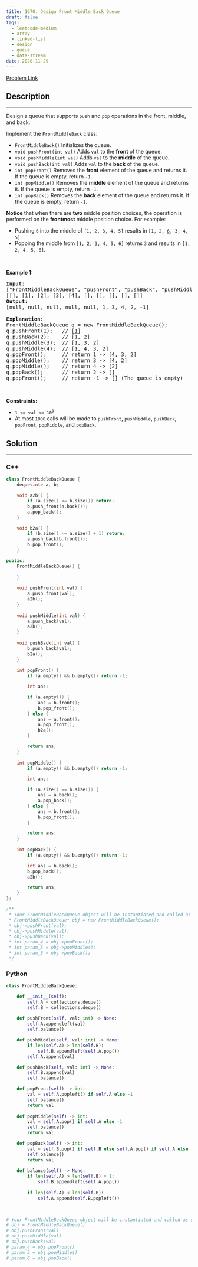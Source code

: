 ```yaml
---
title: 1670. Design Front Middle Back Queue
draft: false
tags: 
  - leetcode-medium
  - array
  - linked-list
  - design
  - queue
  - data-stream
date: 2020-11-29
---
```


[Problem Link](https://leetcode.com/problems/design-front-middle-back-queue/)

## Description

---
<p>Design a queue that supports <code>push</code> and <code>pop</code> operations in the front, middle, and back.</p>

<p>Implement the <code>FrontMiddleBack</code> class:</p>

<ul>
	<li><code>FrontMiddleBack()</code> Initializes the queue.</li>
	<li><code>void pushFront(int val)</code> Adds <code>val</code> to the <strong>front</strong> of the queue.</li>
	<li><code>void pushMiddle(int val)</code> Adds <code>val</code> to the <strong>middle</strong> of the queue.</li>
	<li><code>void pushBack(int val)</code> Adds <code>val</code> to the <strong>back</strong> of the queue.</li>
	<li><code>int popFront()</code> Removes the <strong>front</strong> element of the queue and returns it. If the queue is empty, return <code>-1</code>.</li>
	<li><code>int popMiddle()</code> Removes the <strong>middle</strong> element of the queue and returns it. If the queue is empty, return <code>-1</code>.</li>
	<li><code>int popBack()</code> Removes the <strong>back</strong> element of the queue and returns it. If the queue is empty, return <code>-1</code>.</li>
</ul>

<p><strong>Notice</strong> that when there are <b>two</b> middle position choices, the operation is performed on the <strong>frontmost</strong> middle position choice. For example:</p>

<ul>
	<li>Pushing <code>6</code> into the middle of <code>[1, 2, 3, 4, 5]</code> results in <code>[1, 2, <u>6</u>, 3, 4, 5]</code>.</li>
	<li>Popping the middle from <code>[1, 2, <u>3</u>, 4, 5, 6]</code> returns <code>3</code> and results in <code>[1, 2, 4, 5, 6]</code>.</li>
</ul>

<p>&nbsp;</p>
<p><strong class="example">Example 1:</strong></p>

<pre>
<strong>Input:</strong>
[&quot;FrontMiddleBackQueue&quot;, &quot;pushFront&quot;, &quot;pushBack&quot;, &quot;pushMiddle&quot;, &quot;pushMiddle&quot;, &quot;popFront&quot;, &quot;popMiddle&quot;, &quot;popMiddle&quot;, &quot;popBack&quot;, &quot;popFront&quot;]
[[], [1], [2], [3], [4], [], [], [], [], []]
<strong>Output:</strong>
[null, null, null, null, null, 1, 3, 4, 2, -1]

<strong>Explanation:</strong>
FrontMiddleBackQueue q = new FrontMiddleBackQueue();
q.pushFront(1);   // [<u>1</u>]
q.pushBack(2);    // [1, <u>2</u>]
q.pushMiddle(3);  // [1, <u>3</u>, 2]
q.pushMiddle(4);  // [1, <u>4</u>, 3, 2]
q.popFront();     // return 1 -&gt; [4, 3, 2]
q.popMiddle();    // return 3 -&gt; [4, 2]
q.popMiddle();    // return 4 -&gt; [2]
q.popBack();      // return 2 -&gt; []
q.popFront();     // return -1 -&gt; [] (The queue is empty)
</pre>

<p>&nbsp;</p>
<p><strong>Constraints:</strong></p>

<ul>
	<li><code>1 &lt;= val &lt;= 10<sup>9</sup></code></li>
	<li>At most&nbsp;<code>1000</code>&nbsp;calls will be made to&nbsp;<code>pushFront</code>,&nbsp;<code>pushMiddle</code>,&nbsp;<code>pushBack</code>, <code>popFront</code>, <code>popMiddle</code>, and <code>popBack</code>.</li>
</ul>


## Solution

---
### C++
``` cpp title='design-front-middle-back-queue'
class FrontMiddleBackQueue {
    deque<int> a, b;

    void a2b() {
        if (a.size() <= b.size()) return;
        b.push_front(a.back());
        a.pop_back();
    }

    void b2a() {
        if (b.size() <= a.size() + 1) return;
        a.push_back(b.front());
        b.pop_front();
    }

public:
    FrontMiddleBackQueue() {
        
    }
    
    void pushFront(int val) {
        a.push_front(val);
        a2b();
    }
    
    void pushMiddle(int val) {
        a.push_back(val);
        a2b();
    }
    
    void pushBack(int val) {
        b.push_back(val);
        b2a();
    }
    
    int popFront() {
        if (a.empty() && b.empty()) return -1;

        int ans;

        if (a.empty()) {
            ans = b.front();
            b.pop_front();
        } else {
            ans = a.front();
            a.pop_front();
            b2a();
        }

        return ans;
    }
    
    int popMiddle() {
        if (a.empty() && b.empty()) return -1;

        int ans;

        if (a.size() == b.size()) {
            ans = a.back();
            a.pop_back();
        } else {
            ans = b.front();
            b.pop_front();
        }

        return ans;
    }
    
    int popBack() {
        if (a.empty() && b.empty()) return -1;

        int ans = b.back();
        b.pop_back();
        a2b();

        return ans;
    }
};

/**
 * Your FrontMiddleBackQueue object will be instantiated and called as such:
 * FrontMiddleBackQueue* obj = new FrontMiddleBackQueue();
 * obj->pushFront(val);
 * obj->pushMiddle(val);
 * obj->pushBack(val);
 * int param_4 = obj->popFront();
 * int param_5 = obj->popMiddle();
 * int param_6 = obj->popBack();
 */
```
### Python
``` py title='design-front-middle-back-queue'
class FrontMiddleBackQueue:

    def __init__(self):
        self.A = collections.deque()
        self.B = collections.deque()
        
    def pushFront(self, val: int) -> None:
        self.A.appendleft(val)
        self.balance()

    def pushMiddle(self, val: int) -> None:
        if len(self.A) > len(self.B):
            self.B.appendleft(self.A.pop())
        self.A.append(val)

    def pushBack(self, val: int) -> None:
        self.B.append(val)
        self.balance()

    def popFront(self) -> int:
        val = self.A.popleft() if self.A else -1
        self.balance()
        return val
        
    def popMiddle(self) -> int:
        val = self.A.pop() if self.A else -1
        self.balance()
        return val

    def popBack(self) -> int:
        val = self.B.pop() if self.B else self.A.pop() if self.A else -1
        self.balance()
        return val
        
    def balance(self) -> None:
        if len(self.A) > len(self.B) + 1:
            self.B.appendleft(self.A.pop())
        
        if len(self.A) < len(self.B):
            self.A.append(self.B.popleft())
        


# Your FrontMiddleBackQueue object will be instantiated and called as such:
# obj = FrontMiddleBackQueue()
# obj.pushFront(val)
# obj.pushMiddle(val)
# obj.pushBack(val)
# param_4 = obj.popFront()
# param_5 = obj.popMiddle()
# param_6 = obj.popBack()
```


